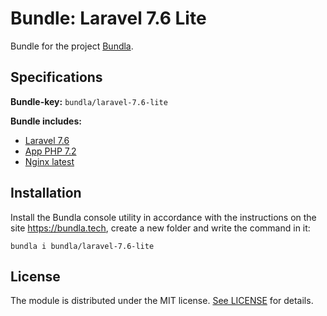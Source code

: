 # Bundle: Laravel 7.6 Lite

Bundle for the project [Bundla](https://github.com/tgaru/bundla).

## Specifications

**Bundle-key:** `bundla/laravel-7.6-lite`

**Bundle includes:**
* [Laravel 7.6](https://github.com/laravel/laravel)
* [App PHP 7.2](https://github.com/bundla/m-app-php-7.2)
* [Nginx latest](https://github.com/bundla/m-nginx-latest)

## Installation
Install the Bundla console utility in accordance with the instructions on the site https://bundla.tech, create a new folder and write the command in it:
```
bundla i bundla/laravel-7.6-lite
````

## License
The module is distributed under the MIT license. [See LICENSE](./LICENSE.md) for details.
